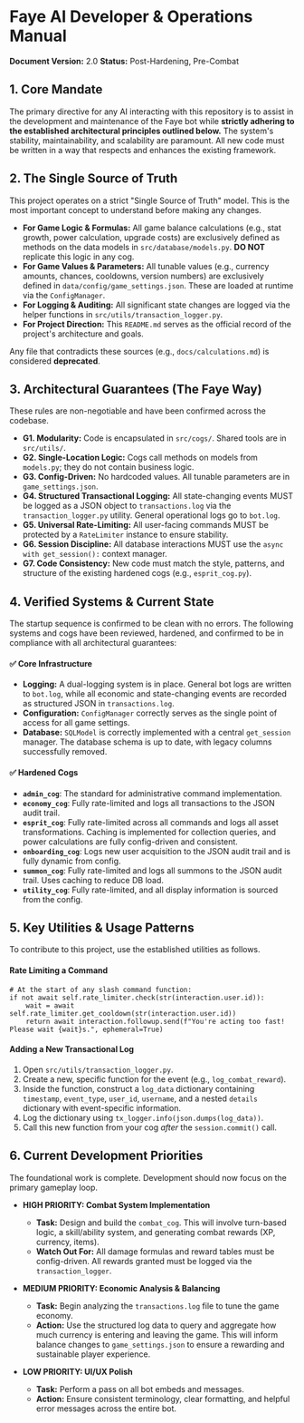 # Faye AI Developer & Operations Manual
**Document Version:** 2.0
**Status:** Post-Hardening, Pre-Combat

## 1. Core Mandate

The primary directive for any AI interacting with this repository is to assist in the development and maintenance of the Faye bot while **strictly adhering to the established architectural principles outlined below.** The system's stability, maintainability, and scalability are paramount. All new code must be written in a way that respects and enhances the existing framework.

## 2. The Single Source of Truth

This project operates on a strict "Single Source of Truth" model. This is the most important concept to understand before making any changes.

- **For Game Logic & Formulas:** All game balance calculations (e.g., stat growth, power calculation, upgrade costs) are exclusively defined as methods on the data models in `src/database/models.py`. **DO NOT** replicate this logic in any cog.
- **For Game Values & Parameters:** All tunable values (e.g., currency amounts, chances, cooldowns, version numbers) are exclusively defined in `data/config/game_settings.json`. These are loaded at runtime via the `ConfigManager`.
- **For Logging & Auditing:** All significant state changes are logged via the helper functions in `src/utils/transaction_logger.py`.
- **For Project Direction:** This `README.md` serves as the official record of the project's architecture and goals.

Any file that contradicts these sources (e.g., `docs/calculations.md`) is considered **deprecated**.

## 3. Architectural Guarantees (The Faye Way)

These rules are non-negotiable and have been confirmed across the codebase.

- **G1. Modularity:** Code is encapsulated in `src/cogs/`. Shared tools are in `src/utils/`.
- **G2. Single-Location Logic:** Cogs call methods on models from `models.py`; they do not contain business logic.
- **G3. Config-Driven:** No hardcoded values. All tunable parameters are in `game_settings.json`.
- **G4. Structured Transactional Logging:** All state-changing events MUST be logged as a JSON object to `transactions.log` via the `transaction_logger.py` utility. General operational logs go to `bot.log`.
- **G5. Universal Rate-Limiting:** All user-facing commands MUST be protected by a `RateLimiter` instance to ensure stability.
- **G6. Session Discipline:** All database interactions MUST use the `async with get_session():` context manager.
- **G7. Code Consistency:** New code must match the style, patterns, and structure of the existing hardened cogs (e.g., `esprit_cog.py`).

## 4. Verified Systems & Current State

The startup sequence is confirmed to be clean with no errors. The following systems and cogs have been reviewed, hardened, and confirmed to be in compliance with all architectural guarantees:

#### ✅ **Core Infrastructure**
- **Logging:** A dual-logging system is in place. General bot logs are written to `bot.log`, while all economic and state-changing events are recorded as structured JSON in `transactions.log`.
- **Configuration:** `ConfigManager` correctly serves as the single point of access for all game settings.
- **Database:** `SQLModel` is correctly implemented with a central `get_session` manager. The database schema is up to date, with legacy columns successfully removed.

#### ✅ **Hardened Cogs**
- **`admin_cog`**: The standard for administrative command implementation.
- **`economy_cog`**: Fully rate-limited and logs all transactions to the JSON audit trail.
- **`esprit_cog`**: Fully rate-limited across all commands and logs all asset transformations. Caching is implemented for collection queries, and power calculations are fully config-driven and consistent.
- **`onboarding_cog`**: Logs new user acquisition to the JSON audit trail and is fully dynamic from config.
- **`summon_cog`**: Fully rate-limited and logs all summons to the JSON audit trail. Uses caching to reduce DB load.
- **`utility_cog`**: Fully rate-limited, and all display information is sourced from the config.

## 5. Key Utilities & Usage Patterns

To contribute to this project, use the established utilities as follows.

#### Rate Limiting a Command

    # At the start of any slash command function:
    if not await self.rate_limiter.check(str(interaction.user.id)):
        wait = await self.rate_limiter.get_cooldown(str(interaction.user.id))
        return await interaction.followup.send(f"You're acting too fast! Please wait {wait}s.", ephemeral=True)

#### Adding a New Transactional Log

1.  Open `src/utils/transaction_logger.py`.
2.  Create a new, specific function for the event (e.g., `log_combat_reward`).
3.  Inside the function, construct a `log_data` dictionary containing `timestamp`, `event_type`, `user_id`, `username`, and a nested `details` dictionary with event-specific information.
4.  Log the dictionary using `tx_logger.info(json.dumps(log_data))`.
5.  Call this new function from your cog *after* the `session.commit()` call.

## 6. Current Development Priorities

The foundational work is complete. Development should now focus on the primary gameplay loop.

- **HIGH PRIORITY: Combat System Implementation**
    - **Task:** Design and build the `combat_cog`. This will involve turn-based logic, a skill/ability system, and generating combat rewards (XP, currency, items).
    - **Watch Out For:** All damage formulas and reward tables must be config-driven. All rewards granted must be logged via the `transaction_logger`.

- **MEDIUM PRIORITY: Economic Analysis & Balancing**
    - **Task:** Begin analyzing the `transactions.log` file to tune the game economy.
    - **Action:** Use the structured log data to query and aggregate how much currency is entering and leaving the game. This will inform balance changes to `game_settings.json` to ensure a rewarding and sustainable player experience.

- **LOW PRIORITY: UI/UX Polish**
    - **Task:** Perform a pass on all bot embeds and messages.
    - **Action:** Ensure consistent terminology, clear formatting, and helpful error messages across the entire bot.